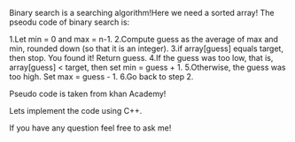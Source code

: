 Binary search is a searching algorithm!Here we need a sorted array!
The pseodu code of binary search is:

1.Let min = 0 and max = n-1.
2.Compute guess as the average of max and min, rounded down (so that it is an integer).
3.if array[guess] equals target, then stop. You found it! Return guess.
4.If the guess was too low, that is, array[guess] < target, then set min = guess + 1.
5.Otherwise, the guess was too high. Set max = guess - 1.
6.Go back to step 2.

Pseudo code is taken from khan Academy!

Lets implement the code using C++.

If you have any question feel free to ask me!